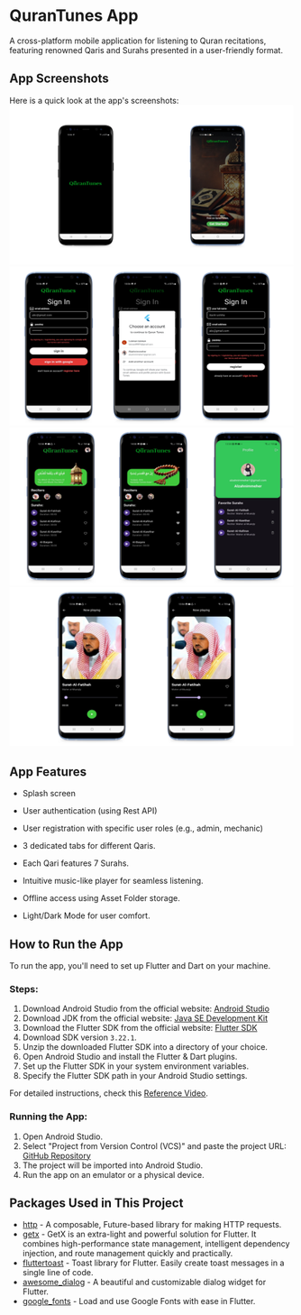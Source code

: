 
# QuranTunes App

A cross-platform mobile application for listening to Quran recitations, featuring renowned Qaris and Surahs presented in a user-friendly format.



## App Screenshots

Here is a quick look at the app's screenshots:
![screenshot](assets/images/screen1.png)
![screenshot](assets/images/screen2.png)
![screenshot](assets/images/screen3.png)
![screenshot](assets/images/screen4.png)

## App Features

- Splash screen
- User authentication (using Rest API)
- User registration with specific user roles (e.g., admin, mechanic)
- 3 dedicated tabs for different Qaris.

- Each Qari features 7 Surahs.

- Intuitive music-like player for seamless listening.

- Offline access using Asset Folder storage.

- Light/Dark Mode for user comfort.

## How to Run the App

To run the app, you'll need to set up Flutter and Dart on your machine.

### Steps:

1. Download Android Studio from the official website: [Android Studio](https://developer.android.com/studio)
2. Download JDK from the official website: [Java SE Development Kit](https://www.oracle.com/java/technologies/javase-jdk11-downloads.html)
3. Download the Flutter SDK from the official website: [Flutter SDK](https://docs.flutter.dev/release/archive)
4. Download SDK version `3.22.1`.
5. Unzip the downloaded Flutter SDK into a directory of your choice.
6. Open Android Studio and install the Flutter & Dart plugins.
7. Set up the Flutter SDK in your system environment variables.
8. Specify the Flutter SDK path in your Android Studio settings.

For detailed instructions, check this [Reference Video](https://youtu.be/mMeQhLGD-og?si=rXZQVFBjGOu12aM8).

### Running the App:

1. Open Android Studio.
2. Select "Project from Version Control (VCS)" and paste the project URL: [GitHub Repository](https://github.com/NoorMohammedAnik/car_workshop_app)
3. The project will be imported into Android Studio.
4. Run the app on an emulator or a physical device.

## Packages Used in This Project

- [http](https://pub.dev/packages/http) - A composable, Future-based library for making HTTP requests.
- [getx](https://pub.dev/packages/get) - GetX is an extra-light and powerful solution for Flutter. It combines high-performance state management, intelligent dependency injection, and route management quickly and practically.
- [fluttertoast](https://pub.dev/packages/fluttertoast) - Toast library for Flutter. Easily create toast messages in a single line of code.
- [awesome_dialog](https://pub.dev/packages/awesome_dialog) - A beautiful and customizable dialog widget for Flutter.
- [google_fonts](https://pub.dev/packages/google_fonts) - Load and use Google Fonts with ease in Flutter.
